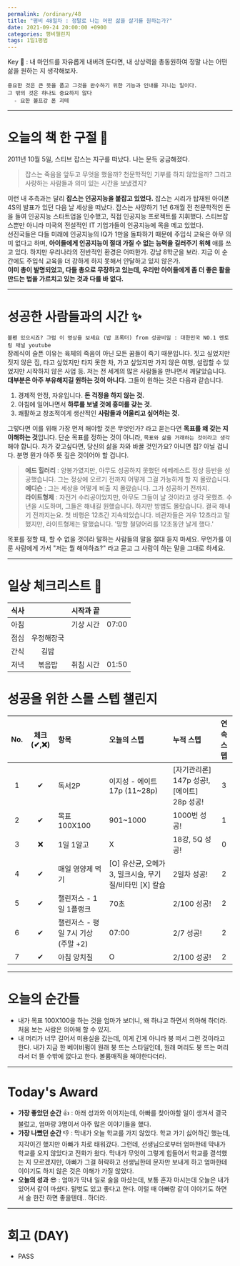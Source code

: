 ```yaml
---
permalink: /ordinary/48
title: "평비 48일차 : 정말로 나는 어떤 삶을 살기를 원하는가?"
date: 2021-09-24 20:00:00 +0900
categories: 평비챌린지
tags: 1일1평범
---  
```

Key 🔑 : 내 마인드를 자유롭게 내버려 둔다면, 내 상상력을 총동원하여 정말 나는 어떤 삶을 원하는 지 생각해보자.
```
중요한 것은 큰 뜻을 품고 그것을 완수하기 위한 기능과 인내를 지니는 일이다.
그 밖의 것은 하나도 중요하지 않다 
  - 요한 볼프강 폰 괴테
```

---
# 오늘의 책 한 구절 📕  
2011년 10월 5일, 스티브 잡스는 지구를 떠났다. 나는 문득 궁금해졌다.  
> 잡스는 죽음을 앞두고 무엇을 했을까? 천문학적인 기부를 하지 않았을까? 그리고 사랑하는 사람들과 의미 있는 시간을 보냈겠지?  

이런 내 추측과는 달리 **잡스는 인공지능을 붙잡고 있었다.** 잡스는 시리가 탑재된 아이폰4S의 발표가 있던 다음 날 세상을 떠났다. 잡스는 사망하기 1년 6개월 전 천문학적인 돈을 들여 인공지능 스타트업을 인수했고, 직접 인공지능 프로젝트를 지휘했다. 스티브잡스뿐만 아니라 미국의 전설적인 IT 기업가들이 인공지능에 목을 메고 있었다.  
선진국들은 다들 미래에 인공지능의 IQ가 1만을 돌파하기 때문에 주입식 교육은 아무 의미 없다고 하며, **아이들에게 인공지능이 절대 가질 수 없는 능력을 길러주기 위해** 애를 쓰고 있다. 하지만 우리나라의 전반적인 환경은 어떠한가. 강남 8학군을 보라. 지금 이 순간에도 주입식 교육을 더 강하게 하지 못해서 안달하고 있지 않은가.  
**이미 총이 발명되었고, 다들 총으로 무장하고 있는데, 우리만 아이들에게 좀 더 좋은 활을 만드는 법을 가르치고 있는 것과 다를 바 없다.**  

---
# 성공한 사람들과의 시간 ✨
`볼펜 있으시죠? 그럼 이 영상을 보세요 (밥 프록터) from 성공비밀 : 대한민국 NO.1 멘토링 채널 youtube`  
장례식이 슬픈 이유는 육체의 죽음이 아닌 모든 꿈들이 죽기 때문입니다. 짓고 싶었지만 짓지 않은 집, 타고 싶었지만 타지 못한 차, 가고 싶었지만 가지 않은 여행, 설립할 수 있었지만 시작하지 않은 사업 등. 저는 전 세계의 많은 사람들을 만나면서 깨달았습니다. **대부분은 아주 부유해지길 원하는 것이 아니다.** 그들이 원하는 것은 다음과 같습니다.
1. 경제적 안정, 자유입니다. **돈 걱정을 하지 않는 것.**  
2. 아침에 일어나면서 **하루를 보낼 것에 흥미를 갖는 것.**  
3. 쾌활하고 창조적이게 생산적인 **사람들과 어울리고 싶어하는 것.**  

그렇다면 이를 위해 가장 먼저 해야할 것은 무엇인가? 라고 묻는다면 **목표를 왜 갖는 지 이해하는 것**입니다. 단순 목표를 정하는 것이 아니라, `목표와 삶을 거래하는 것이라고 생각`해야 합니다. 차가 갖고싶다면, 당신의 삶을 차와 바꿀 것인가요? 아니면 집? 아닐 겁니다. 분명 뭔가 아주 뜻 깊은 것이어야 할 겁니다.  
> **에드 힐러리** : 양봉가였지만, 아무도 성공하지 못했던 에베레스트 정상 등반을 성공했습니다. 그는 정상에 오르기 전까지 어떻게 그걸 가능하게 할 지 몰랐습니다.  
> **에디슨** : 그는 세상을 어떻게 비출 지 몰랐습니다. 그가 성공하기 전까지.  
> **라이트형제** : 자전거 수리공이었지만, 아무도 그들이 날 것이라고 생각 못했죠. 수년을 시도하며, 그들은 해내길 원했습니다. 하지만 방법도 몰랐습니다. 결국 해내기 전까지는요. 첫 비행은 12초간 지속되었습니다. 비관자들은 겨우 12초라고 말했지만, 라이트형제는 말했습니다. '망할 철덩어리를 12초동안 날게 했다.'  

목표를 정할 때, 할 수 없을 것이라 말하는 사람들의 말을 절대 듣지 마세요. 무언가를 이룬 사람에게 가서 "저는 뭘 해야하죠?" 라고 묻고 그 사람이 하는 말을 그대로 하세요. 

---
# 일상 체크리스트 📃

| 식사 |  | 시작과 끝 |  |
|:----:|:----:|:----:|:----:|
| 아침 |  | 기상 시간 | 07:00 |
| 점심 | 우정해장국 |  |  |
| 간식 | 김밥 |  |  |
| 저녁 | 볶음밥 | 취침 시간 | 01:50 |

# 성공을 위한 스몰 스텝 챌린지

| No. | 체크(✔,❌) | 항목 | 오늘의 스텝 | 누적 스텝 | 연속 스텝 |
|:----:|:----:|:----|:----|:----|:----:|
| 1 | ✔ | 독서2P | 이지성 - 에이트 17p (11~28p) | [자기관리론] 147p 성공!, [에이트] 28p 성공! | 3 |
| 2 | ✔ | 목표 100X100 | 901~1000 | 1000번 성공! | 1 |
| 3 | ❌ | 1일 1알고 | X | 18강, 5Q 성공! | 0 |
| 4 | ✔ | 매일 영양제 먹기 | [O] 유산균, 오메가3, 밀크시슬, 무기질/비타민 [X] 칼슘 | 2일차 성공! | 2 |
| 5 | ✔ | 챌린저스 - 1일 1플랭크 | 70초 | 2/100 성공! | 2 |
| 6 | ✔ | 챌린저스 - 평일 7시 기상(주말 +2) | 07:00 | 2/7 성공! | 2 |
| 7 | ✔ | 아침 양치질 | O | 2/100 성공! | 2 |

---
# 오늘의 순간들 
- 내가 목표 100X100을 하는 것을 엄마가 보더니, 왜 하냐고 하면서 의아해 하더라. 처음 보는 사람은 의아해 할 수 있지.
- 내 머리가 너무 길어서 미용실을 갔는데, 이게 긴게 아니라 붕 떠서 그런 것이라고 한다. 내가 지금 한 베이비펌이 원래 붕 뜨는 스타일인데, 원래 머리도 붕 뜨는 머리라서 더 뜰 수밖에 없다고 한다. 볼륨매직을 해야한다더라.  

---
# Today's Award
- **가장 좋았던 순간** 👍 : 아래 성과와 이어지는데, 아빠를 찾아야할 일이 생겨서 결국 불렀고, 엄마랑 3명이서 아주 많은 이야기들을 했다.  
- **가장 나빴던 순간** 👎 : 막내가 오늘 학교를 가지 않았다. 학교 가기 싫어하긴 했는데, 지각이긴 했지만 아빠가 차로 태워갔다. 그런데, 선생님으로부터 엄마한테 막내가 학교를 오지 않았다고 전화가 왔다. 막내가 무엇이 그렇게 힘들어서 학교를 결석했는 지 모르겠지만, 아빠가 그걸 허락하고 선생님한테 문자만 보내게 하고 엄마한테 이야기도 하지 않은 것은 이해가 가질 않았다.  
- **오늘의 성과** 😎 : 엄마가 막내 일로 술을 마셨는데, 보통 혼자 마시는데 오늘은 내가 있어서 같이 마셨다. 말벗도 있고 좋다고 한다. 이럴 때 아빠랑 같이 이야기도 하면서 술 한잔 하면 좋을텐데.. 하더라.

---
# 회고 (DAY)
- PASS